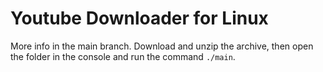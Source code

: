 # Youtube Downloader for Linux

More info in the main branch. Download and unzip the archive, then open the folder in the console and run the
command `./main`.